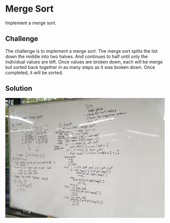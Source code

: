 # Merge Sort
Implement a merge sort.

## Challenge
The challenge is to implement a merge sort. The merge sort splits the list down the middle into two halves. And continues to half until only the individual values are left. Once values are broken down, each will be merge but sorted back together in as many steps as it was broken down. Once completed, it will be sorted.

## Solution
![MergeSort](../assets/merge_sort.jpg)​

